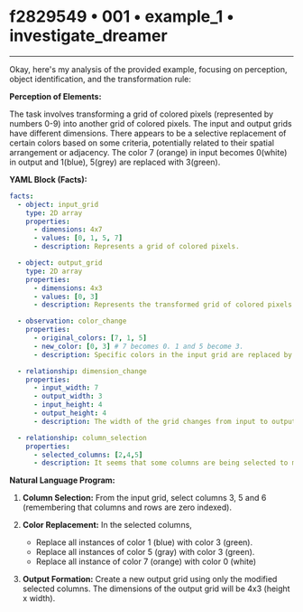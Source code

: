 # f2829549 • 001 • example_1 • investigate_dreamer

---
Okay, here's my analysis of the provided example, focusing on perception, object identification, and the transformation rule:

**Perception of Elements:**

The task involves transforming a grid of colored pixels (represented by numbers 0-9) into another grid of colored pixels. The input and output grids have different dimensions. There appears to be a selective replacement of certain colors based on some criteria, potentially related to their spatial arrangement or adjacency. The color 7 (orange) in input becomes 0(white) in output and 1(blue), 5(grey) are replaced with 3(green).

**YAML Block (Facts):**



```yaml
facts:
  - object: input_grid
    type: 2D array
    properties:
      - dimensions: 4x7
      - values: [0, 1, 5, 7]
      - description: Represents a grid of colored pixels.

  - object: output_grid
    type: 2D array
    properties:
      - dimensions: 4x3
      - values: [0, 3]
      - description: Represents the transformed grid of colored pixels.

  - observation: color_change
    properties:
      - original_colors: [7, 1, 5]
      - new_color: [0, 3] # 7 becomes 0. 1 and 5 become 3.
      - description: Specific colors in the input grid are replaced by a different color in the output grid.

  - relationship: dimension_change
    properties:
      - input_width: 7
      - output_width: 3
      - input_height: 4
      - output_height: 4
      - description: The width of the grid changes from input to output, while the height remain the same.

  - relationship: column_selection
    properties:
      - selected_columns: [2,4,5]
      - description: It seems that some columns are being selected to make the output, counting starting at 0.
```



**Natural Language Program:**

1.  **Column Selection:** From the input grid, select columns 3, 5 and 6 (remembering that columns and rows are zero indexed).

2.  **Color Replacement:** In the selected columns,
    *   Replace all instances of color 1 (blue) with color 3 (green).
    *   Replace all instances of color 5 (gray) with color 3 (green).
    *   Replace all instance of color 7 (orange) with color 0 (white)

3. **Output Formation:** Create a new output grid using only the modified selected columns. The dimensions of the output grid will be 4x3 (height x width).

